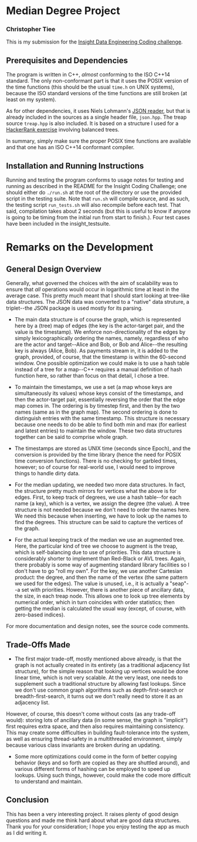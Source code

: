 # Median Degree Project
### Christopher Tiee

This is my submission for the [Insight Data Engineering Coding challenge](https://github.com/InsightDataScience/coding-challenge). 

## Prerequisites and Dependencies

The program is written in C++, *almost* conforming to the ISO C++14 standard. The only non-conformant part is that it uses the POSIX version of the time functions (this should be the usual `time.h` on UNIX systems), because the ISO standard versions of the time functions are still broken (at least on my system).

As for other dependencies, it uses Niels Lohmann's [JSON reader](https://github.com/nlohmann/json), but that is already included in the sources as a single header file, `json.hpp`. The treap source `treap.hpp` is also included. It is based on a structure I used for a [HackerRank exercise](https://www.hackerrank.com/challenges/array-and-simple-queries) involving balanced trees.

In summary, simply make sure the proper POSIX time functions are available and that one has an ISO C++14 conformant compiler.

## Installation and Running Instructions
Running and testing the program conforms to usage notes for testing and running as described in the README for the Insight Coding Challenge; one should either do `./run.sh` at the root of the directory or use the provided script in the testing suite. Note that `run.sh` will compile source, and as such, the testing script `run_tests.sh` will also recompile before each test. That said, compilation takes about 2 seconds (but this is useful to know if anyone is going to be timing from the initial run from start to finish.). Four test cases have been included in the insight_testsuite.

# Remarks on the Development
## General Design Overview

Generally, what governed the choices with the aim of scalability was to ensure that *all* operations would occur in logarithmic time at least in the average case. This pretty much meant that I should start looking at tree-like data structures. The JSON data was converted to a "native" data struture, a triplet--the JSON package is used mostly for its parsing.

* The main data structure is of course the graph, which is represented here by a (tree) map of edges (the key is the actor-target pair, and the value is the timestamp). We enforce non-directionality of the edges by simply lexicographically ordering the names, namely, regardless of who are the actor and target--Alice and Bob, or Bob and Alice--the resulting key is always (Alice, Bob). As payments stream in, it is added to the graph, provided, of course, that the timestamp is within the 60-second window. One possible optimization we could make is to use a hash table instead of a tree for a map--C++ requires a manual definition of hash function here, so rather than focus on that detail, I chose a tree.

* To maintain the timestamps, we use a set (a map whose keys are simultaneously its values) whose keys consist of the timestamps, and then the actor-target pair, essentially reversing the order that the edge map comes in. The ordering is by timestep first, and then by the two names (same as in the graph map). The second ordering is done to distinguish entries with the same timestamp. This structure is necessary because one needs to do be able to find both min and max (for earliest and latest entries) to maintain the window. These two data structures together can be said to comprise whole graph.

* The timestamps are stored as UNIX time (seconds since Epoch), and the conversion is provided by the time library (hence the need for POSIX time conversion functions). There is no checking for garbled times, however; so of course for real-world use, I would need to improve things to handle dirty data.

* For the median updating, we needed two more data structures. In fact, the structure pretty much mirrors for vertices what the above is for edges. First, to keep track of degrees, we use a hash table--for each name (a key), which is a vertex, we assign the degree (the value). A tree structure is not needed because we don't need to order the names here. We need this because when inserting, we have to look up the names to find the degrees. This structure can be said to capture the vertices of the graph.

* For the actual keeping track of the median we use an augmented tree. Here, the particular kind of tree we choose to augment is the treap, which is self-balancing due to use of priorities. This data structure is considerably shorter to implement than Red-Black or AVL trees. Again, there probably is some way of augmenting standard library facilities so I don't have to go "roll my own". For the key, we use another Cartesian product: the degree, and then the name of the vertex (the same pattern we used for the edges). The value is unused, i.e., it is actually a "seap"--a set with priorities. However, there is another piece of ancillary data, the size, in each treap node. This allows one to look up tree elements by numerical order, which in turn coincides with order statistics; then getting the median is calculated the usual way (except, of course, with zero-based indices).

For more documentation and design notes, see the source code comments.


## Trade-Offs Made
* The first major trade-off, mostly mentioned above already, is that the graph is not actually created in its entirety (as a traditional adjacency list structure), for the simple reason that looking up vertices would be done linear time, which is not very scalable. At the very least, one needs to supplement such a traditional structure by allowing fast lookups. Since we don't use common graph algorithms such as depth-first-search or breadth-first-search, it turns out we don't really need to store it as an adjacency list. 

However, of course, this doesn't come without costs (as any trade-off would): storing lots of ancillary data (in some sense, the graph is "implicit") first requires extra space, and then also requires maintaining consistency. This may create some difficulties in building fault-tolerance into the system, as well as ensuring thread-safety in a multithreaded environment, simply because various class invariants are broken during an updating.

* Some more optimizations could come in the form of better copying behavior (keys and so forth are copied as they are shuttled around), and various different forms of hashing can be employed to speed up lookups. Using such things, however, could make the code more difficult to understand and maintain.

## Conclusion
This has been a very interesting project. It raises plenty of good design questions and made me think hard about what are good data structures. Thank you for your consideration; I hope you enjoy testing the app as much as I did writing it.
